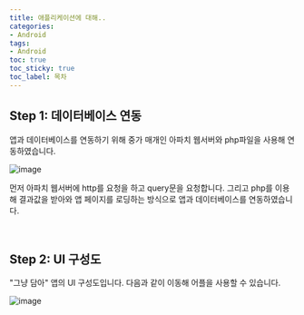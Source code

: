 ```yaml
---
title: 애플리케이션에 대해..
categories:
- Android
tags:
- Android
toc: true
toc_sticky: true
toc_label: 목차
---
```


## Step 1: 데이터베이스 연동
앱과 데이터베이스를 연동하기 위해 중가 매개인 아파치 웹서버와 php파일을 사용해 연동하였습니다.

![image](https://user-images.githubusercontent.com/89686109/144814057-08c0e78d-51e1-46b6-8974-b99d363ec4c7.png)

먼저 아파치 웹서버에 http를 요청을 하고 query문을 요청합니다. 그리고 php를 이용해 결과값을 받아와 앱 페이지를 로딩하는 방식으로 앱과 데이터베이스를 연동하였습니다.

<br>

## Step 2: UI 구성도
"그냥 담아" 앱의 UI 구성도입니다. 다음과 같이 이동해 어플을 사용할 수 있습니다.

![image](https://user-images.githubusercontent.com/89686109/144814169-96c863b2-326b-4d67-a4ba-083eac1cb203.png)


